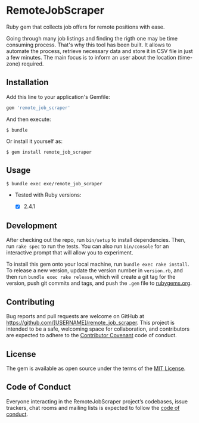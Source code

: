 # RemoteJobScraper

Ruby gem that collects job offers for remote positions with ease.

Going through many job listings and finding the rigth one
may be time consuming process. That's why this tool has been built.
It allows to automate the process, retrieve necessary data
and store it in CSV file in just a few minutes.
The main focus is to inform an user about the location (time-zone) required.


## Installation

Add this line to your application's Gemfile:

```ruby
gem 'remote_job_scraper'
```

And then execute:

    $ bundle

Or install it yourself as:

    $ gem install remote_job_scraper

## Usage

    $ bundle exec exe/remote_job_scraper


* Tested with Ruby versions:

  * [x] 2.4.1

## Development

After checking out the repo, run `bin/setup` to install dependencies. Then, run `rake spec` to run the tests. You can also run `bin/console` for an interactive prompt that will allow you to experiment.

To install this gem onto your local machine, run `bundle exec rake install`. To release a new version, update the version number in `version.rb`, and then run `bundle exec rake release`, which will create a git tag for the version, push git commits and tags, and push the `.gem` file to [rubygems.org](https://rubygems.org).

## Contributing

Bug reports and pull requests are welcome on GitHub at https://github.com/[USERNAME]/remote_job_scraper. This project is intended to be a safe, welcoming space for collaboration, and contributors are expected to adhere to the [Contributor Covenant](http://contributor-covenant.org) code of conduct.

## License

The gem is available as open source under the terms of the [MIT License](https://opensource.org/licenses/MIT).

## Code of Conduct

Everyone interacting in the RemoteJobScraper project’s codebases, issue trackers, chat rooms and mailing lists is expected to follow the [code of conduct](https://github.com/[USERNAME]/remote_job_scraper/blob/master/CODE_OF_CONDUCT.md).
